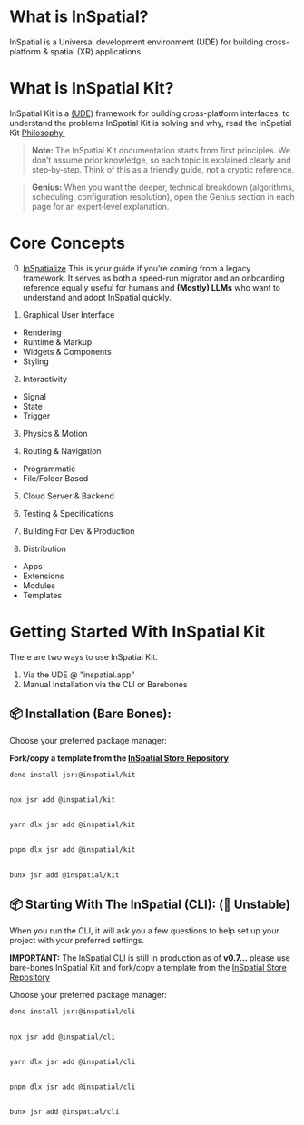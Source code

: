 # What is InSpatial?

InSpatial is a Universal development environment (UDE) for building cross-platform & spatial (XR) applications.

# What is InSpatial Kit?

InSpatial Kit is a [(UDE)](./faq-vs🟢.md) framework for building cross-platform interfaces. to understand the problems InSpatial Kit is solving and why, read the InSpatial Kit [Philosophy.](./philosophy.md)

> **Note:** The InSpatial Kit documentation starts from first principles. We don’t assume prior knowledge, so each topic is explained clearly and step‑by‑step. Think of this as a friendly guide, not a cryptic reference.

> **Genius:** When you want the deeper, technical breakdown (algorithms, scheduling, configuration resolution), open the Genius section in each page for an expert‑level explanation.

# Core Concepts

0. [InSpatialize](./inspatialize.md)
   This is your guide if you’re coming from a legacy framework. It serves as both a speed-run migrator and an onboarding reference equally useful for humans and **(Mostly) LLMs** who want to understand and adopt InSpatial quickly.

1. Graphical User Interface

- Rendering
- Runtime & Markup
- Widgets & Components
- Styling

2. Interactivity

- Signal
- State
- Trigger

3. Physics & Motion

4. Routing & Navigation

- Programmatic
- File/Folder Based

5. Cloud Server & Backend

6. Testing & Specifications

7. Building For Dev & Production

8. Distribution

- Apps
- Extensions
- Modules
- Templates

# Getting Started With InSpatial Kit

There are two ways to use InSpatial Kit.

1. Via the UDE @ "inspatial.app"
2. Manual Installation via the CLI or Barebones

## 📦 Installation (Bare Bones):

Choose your preferred package manager:

**Fork/copy a template from the [InSpatial Store Repository](https://github.com/inspatiallabs/inspatial-store)**

```bash
deno install jsr:@inspatial/kit
```

##

```bash
npx jsr add @inspatial/kit
```

##

```bash
yarn dlx jsr add @inspatial/kit
```

##

```bash
pnpm dlx jsr add @inspatial/kit
```

##

```bash
bunx jsr add @inspatial/kit
```



## 📦 Starting With The InSpatial (CLI): (🔴 Unstable)

When you run the CLI, it will ask you a few questions to help set up your project with your preferred settings.

**IMPORTANT:** The InSpatial CLI is still in production as of **v0.7...** please use bare-bones InSpatial Kit and fork/copy a template from the [InSpatial Store Repository](https://github.com/inspatiallabs/inspatial-store)

Choose your preferred package manager:

```bash
deno install jsr:@inspatial/cli
```

##

```bash
npx jsr add @inspatial/cli
```

##

```bash
yarn dlx jsr add @inspatial/cli
```

##

```bash
pnpm dlx jsr add @inspatial/cli
```

##

```bash
bunx jsr add @inspatial/cli
```
